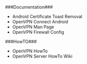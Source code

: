 ###Documentation###
  - Android Certificate Toast Removal
  - OpenVPN Connect Android
  - OpenVPN Man Page
  - OpenVPN Firewall Config

###HowTO###
  - OpenVPN HowTo
  - OpenVPN Server HowTo Wiki
